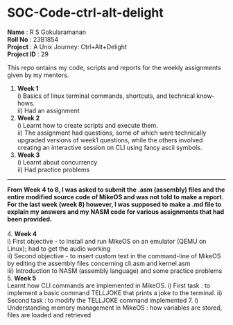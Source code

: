 # SOC-Code-ctrl-alt-delight <br>
**Name** : R S Gokularamanan <br>
**Roll No** : 23B1854 <br>
**Project** : A Unix Journey: Ctrl+Alt+Delight <br>
**Project ID** : 29 <br>

This repo ontains my code, scripts and reports for the weekly assignments given by my mentors. <br>
1. **Week 1** <br>
   i) Basics of linux terminal commands, shortcuts, and technical know-hows. <br>
  ii) Had an assignment <br>
2. **Week 2** <br>
   i) Learnt how to create scripts and execute them. <br>
  ii) The assignment had questions, some of which were technically upgraded versions of week1 questions, while the others involved creating an interactive session on CLI using fancy ascii symbols. <br>
3. **Week 3** <br>
   i) Learnt about concurrency <br>
  ii) Had practice problems <br>
***
**From Week 4 to 8, I was asked to submit the .asm (assembly) files and the entire modified source code of MikeOS and was not told to make a report. For the last week (week 8) however, I was supposed to make a .md file to explain my answers and my NASM code for various assignments that had been provided.** <br>      
4. **Week 4** <br>
   i) First objective - to install and run MikeOS on an emulator (QEMU on Linux); had to get the audio working <br>
   ii) Second objective - to insert custom text in the command-line of MikeOS by editing the assembly files concerning cli.asm and kernel.asm <br>
  iii) Introduction to NASM (assembly language) and some practice problems <br>
5. **Week 5** <br>
   Learnt how CLI commands are implemented in MikeOS.
   i) First task : to implement a basic command TELLJOKE that prints a joke to the terminal.
   ii) Second task : to modify the TELLJOKE command implemented 
7. 
   i) Understanding memory management in MikeOS : how variables are stored, files are loaded and retrieved  
  

